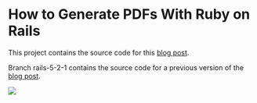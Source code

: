 # How to Generate PDFs With Ruby on Rails
This project contains the source code for this [blog post](https://www.pdftron.com/blog/rails/how-to-generate-pdf-with-ruby-on-rails).

Branch rails-5-2-1 contains the source code for a previous version of the [blog post](https://www.pdftron.com/blog/rails/how-to-generate-pdf-with-ruby-on-rails-5-2-1).

![](https://onepixel.pdftron.com/rails-generate-pdf)